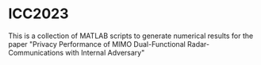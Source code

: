 # ICC2023
This is a collection of MATLAB scripts to generate numerical results for the paper "Privacy Performance of MIMO Dual-Functional Radar-Communications with Internal Adversary" 
